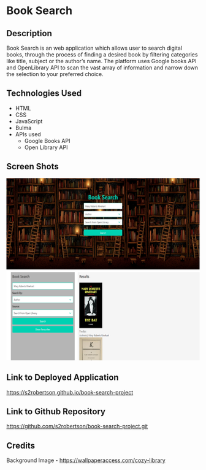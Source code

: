 # Book Search

## Description

Book Search is an web application which allows user to search digital books, through the process of finding a desired book by filtering categories like title, subject or the author’s name.
The platform uses Google books API and OpenLibrary API  to scan the vast array of information and narrow down the selection to your preferred choice.

## Technologies Used

 * HTML
 * CSS
 * JavaScript
 * Bulma
 * APIs used
    - Google Books API
    - Open Library API

## Screen Shots

   <img src="assets\images\screenshots\SS-SearchPage.png" alt="search page screen shot">
   <img src="assets\images\screenshots\SS-ResultPage.png" alt="Result page screen shot">

## Link to Deployed Application

https://s2robertson.github.io/book-search-project

## Link to Github Repository

https://github.com/s2robertson/book-search-project.git

    
## Credits

Background Image - https://wallpaperaccess.com/cozy-library
